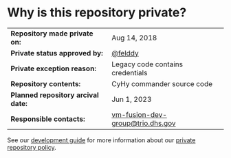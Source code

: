 # Why is this repository private? #

|                                       |                                        |
| ------------------------------------- | -------------------------------------- |
| **Repository made private on:**       | Aug 14, 2018                           |
| **Private status approved by:**       | [@felddy](https://github.com/felddy)   |
| **Private exception reason:**         | Legacy code contains credentials       |
| **Repository contents:**              | CyHy commander source code             |
| **Planned repository arcival date:**  | Jun 1, 2023                            |
| **Responsible contacts:**             | vm-fusion-dev-group@trio.dhs.gov       |

See our [development guide](https://github.com/cisagov/development-guide#readme)
for more information about our [private repository
policy](https://github.com/cisagov/development-guide/blob/develop/open-source-policy/practice.md#private-repositories).
